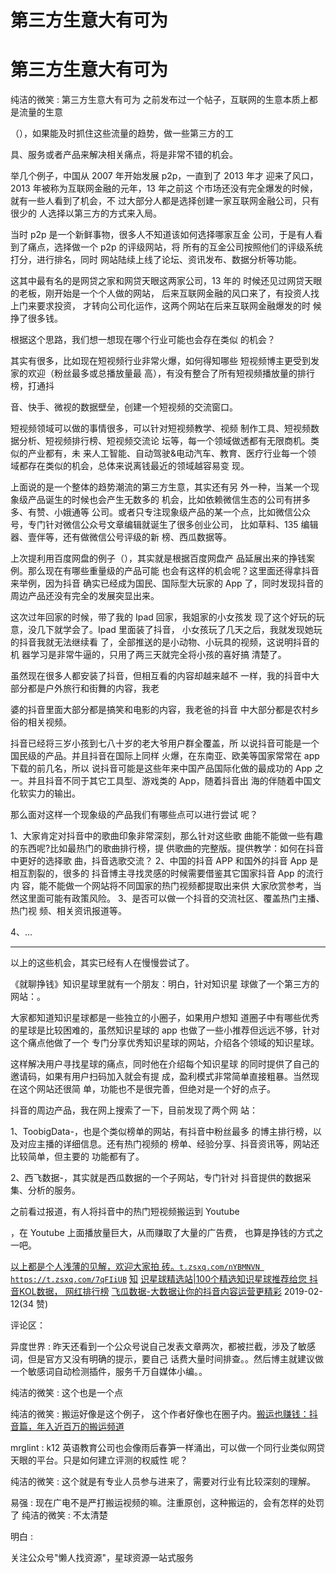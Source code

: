 # 第三方生意大有可为

# 第三方生意大有可为

纯洁的微笑 : 第三方生意大有可为 之前发布过一个帖子，互联网的生意本质上都是流量的生意

（），如果能及时抓住这些流量的趋势，做一些第三方的工

具、服务或者产品来解决相关痛点，将是非常不错的机会。

举几个例子，中国从 2007 年开始发展 p2p，一直到了 2013 年才 迎来了风口，2013 年被称为互联网金融的元年，13 年之前这 个市场还没有完全爆发的时候，就有一些人看到了机会，不 过大部分人都是选择创建一家互联网金融公司，只有很少的 人选择以第三方的方式来入局。

当时 p2p 是一个新鲜事物，很多人不知道该如何选择哪家互金 公司，于是有人看到了痛点，选择做一个 p2p 的评级网站，将 所有的互金公司按照他们的评级系统打分，进行排名，同时 网站陆续上线了论坛、资讯发布、数据分析等功能。

这其中最有名的是网贷之家和网贷天眼这两家公司，13 年的 时候还见过网贷天眼的老板，刚开始是一个个人做的网站， 后来互联网金融的风口来了，有投资人找上门来要求投资， 才转向公司化运作，这两个网站在后来互联网金融爆发的时 候挣了很多钱。

根据这个思路，我们想一想现在哪个行业可能也会存在类似 的机会？

其实有很多，比如现在短视频行业非常火爆，如何得知哪些 短视频博主更受到发家的欢迎（粉丝最多或总播放量最 高），有没有整合了所有短视频播放量的排行榜，打通抖

音、快手、微视的数据壁垒，创建一个短视频的交流窗口。

短视频领域可以做的事情很多，可以针对短视频教学、视频 制作工具、短视频数据分析、短视频排行榜、短视频交流论 坛等，每一个领域做透都有无限商机。类似的产业都有，未 来人工智能、自动驾驶&电动汽车、教育、医疗行业每一个领 域都存在类似的机会，总体来说离钱最近的领域越容易变 现。

上面说的是一个整体的趋势潮流的第三方生意，其实还有另 外一种，当某一个现象级产品诞生的时候也会产生无数多的 机会，比如依赖微信生态的公司有拼多多、有赞、小娥通等 公司。或者只专注现象级产品的某一个点，比如微信公众 号，专门针对微信公众号文章编辑就诞生了很多创业公司， 比如草料、135 编辑器、壹伴等，还有做微信公号评级的新 榜、西瓜数据等。

上次提利用百度网盘的例子（），其实就是根据百度网盘产 品延展出来的挣钱案例。那么现在有哪些重量级的产品可能 也会有这样的机会呢？这里面还得拿抖音来举例，因为抖音 确实已经成为国民、国际型大玩家的 App 了，同时发现抖音的 周边产品还没有完全的发展突显出来。

这次过年回家的时候，带了我的 Ipad 回家，我姐家的小女孩发 现了这个好玩的玩意，没几下就学会了。Ipad 里面装了抖音， 小女孩玩了几天之后，我就发现她玩的抖音我就无法继续看 了，全部推送的是小动物、小玩具的视频，这说明抖音的机 器学习是非常牛逼的，只用了两三天就完全将小孩的喜好搞 清楚了。

虽然现在很多人都安装了抖音，但相互看的内容却越来越不 一样，我的抖音中大部分都是户外旅行和街舞的内容，我老

婆的抖音里面大部分都是搞笑和电影的内容，我老爸的抖音 中大部分都是农村乡俗的相关视频。

抖音已经将三岁小孩到七八十岁的老大爷用户群全覆盖，所 以说抖音可能是一个国民级的产品。并且抖音在国际上同样 火爆，在东南亚、欧美等国家常常在 app 下载的前几名，所以 说抖音可能是这些年来中国产品国际化做的最成功的 App 之 一。并且抖音不同于其它工具型、游戏类的 App，随着抖音出 海的伴随着中国文化软实力的输出。

那么面对这样一个现象级的产品我们有哪些点可以进行尝试 呢？

1、大家肯定对抖音中的歌曲印象非常深刻，那么针对这些歌 曲能不能做一些有趣的东西呢?比如最热门的歌曲排行榜，提 供歌曲的完整版。提供教学：如何在抖音中更好的选择歌 曲，抖音选歌交流？ 2、中国的抖音 APP 和国外的抖音 App 是相互割裂的，很多的 抖音博主寻找灵感的时候需要借鉴其它国家抖音 App 的流行内 容，能不能做一个网站将不同国家的热门视频都提取出来供 大家欣赏参考，当然这里面可能有政策风险。 3、是否可以做一个抖音的交流社区、覆盖热门主播、热门视 频、相关资讯报道等。

4、...

* * *

以上的这些机会，其实已经有人在慢慢尝试了。

《就聊挣钱》知识星球里就有一个朋友：明白，针对知识星 球做了一个第三方的网站：。

大家都知道知识星球都是一些独立的小圈子，如果用户想知 道圈子中有哪些优秀的星球是比较困难的，虽然知识星球的 app 也做了一些小推荐但远远不够，针对这个痛点他做了一个 专门分享优秀知识星球的网站，介绍各个领域的知识星球。

这样解决用户寻找星球的痛点，同时他在介绍每个知识星球 的同时提供了自己的邀请码，如果有用户扫码加入就会有提 成，盈利模式非常简单直接粗暴。当然现在这个网站还很简 单，功能也不是很完善，但绝对是一个好的点子。

抖音的周边产品，我在网上搜索了一下，目前发现了两个网 站：

1、ToobigData-，也是个类似榜单的网站，有抖音中粉丝最多 的博主排行榜，以及对应主播的详细信息。还有热门视频的 榜单、经验分享、抖音资讯等，网站还比较简单，但主要的 功能都有了。

2、西飞数据-，其实就是西瓜数据的一个子网站，专门针对 抖音提供的数据采集、分析的服务。

之前看过报道，有人将抖音中的热门短视频搬运到 Youtube

，在 Youtube 上面播放量巨大，从而赚取了大量的广告费， 也算是挣钱的方式之一吧。

[以上都是个人浅薄的见解，欢迎大家拍 砖。](http://www.zsxq100.com/)[`t.zsxq.com/nYBMNVN https://t.zsxq.com/7qFIiUB`](http://www.zsxq100.com/) [知](http://www.zsxq100.com/) [识星球精选站](https://kolranking.com/)[|100](https://kolranking.com/)[个精选知识星球推荐给您 抖音](https://kolranking.com/)[KOL](https://kolranking.com/)[数据， 网红排行榜](https://kolranking.com/) [飞瓜数据](https://dsp.xiguaji.com/home/GuideAdv/)[-](https://dsp.xiguaji.com/home/GuideAdv/)[大数据让你的抖音内容运营更精彩](https://dsp.xiguaji.com/home/GuideAdv/) 2019-02-12(34 赞)

评论区：

异度世界 : 昨天还看到一个公众号说自己发表文章两次，都被拦截，涉及了敏感词，但是官方又没有明确的提示，要自己 话费大量时间排查。。然后博主就建议做一个敏感词自动检测插件，服务千万自媒体小编。。

纯洁的微笑 : 这个也是一个点

纯洁的微笑 : 搬运好像是这个例子， 这个作者好像也在圈子内。[搬运也赚钱：抖音篇，年入近百万的搬运频道](https://mp.weixin.qq.com/s/Jdu5x6br_yZi-8GA4iL1yA)

mrglint : k12 英语教育公司也会像雨后春笋一样涌出，可以做一个同行业类似网贷天眼的平台。只是如何建立评测的权威性 呢？

纯洁的微笑 : 这个就是有专业人员参与进来了，需要对行业有比较深刻的理解。

易强 : 现在广电不是严打搬运视频的嘛。注重原创，这种搬运的，会有怎样的处罚了 纯洁的微笑 : 不太清楚

明白 :

关注公众号"懒人找资源"，星球资源一站式服务